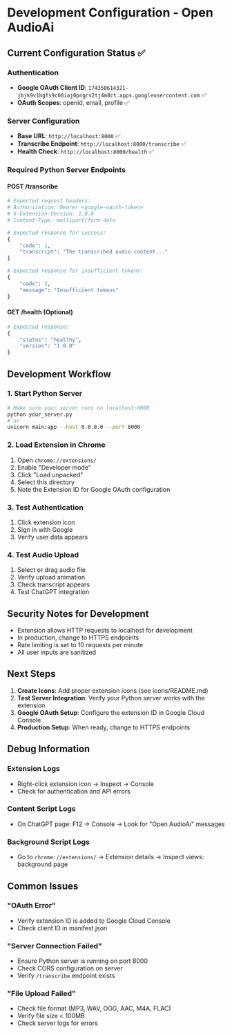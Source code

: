 # Development Configuration - Open AudioAi

## Current Configuration Status ✅

### Authentication
- **Google OAuth Client ID**: `174350614321-jbjk9v1hgfs9c08iaj0pngrv2tj4m8ct.apps.googleusercontent.com` ✅
- **OAuth Scopes**: openid, email, profile ✅

### Server Configuration  
- **Base URL**: `http://localhost:8000` ✅
- **Transcribe Endpoint**: `http://localhost:8000/transcribe` ✅
- **Health Check**: `http://localhost:8000/health` ✅

### Required Python Server Endpoints

#### POST /transcribe
```python
# Expected request headers:
# Authorization: Bearer <google-oauth-token>
# X-Extension-Version: 1.0.0
# Content-Type: multipart/form-data

# Expected response for success:
{
    "code": 1,
    "transcript": "The transcribed audio content..."
}

# Expected response for insufficient tokens:
{
    "code": 2,
    "message": "Insufficient tokens"
}
```

#### GET /health (Optional)
```python
# Expected response:
{
    "status": "healthy",
    "version": "1.0.0"
}
```

## Development Workflow

### 1. Start Python Server
```bash
# Make sure your server runs on localhost:8000
python your_server.py
# or
uvicorn main:app --host 0.0.0.0 --port 8000
```

### 2. Load Extension in Chrome
1. Open `chrome://extensions/`
2. Enable "Developer mode"
3. Click "Load unpacked"
4. Select this directory
5. Note the Extension ID for Google OAuth configuration

### 3. Test Authentication
1. Click extension icon
2. Sign in with Google
3. Verify user data appears

### 4. Test Audio Upload
1. Select or drag audio file
2. Verify upload animation
3. Check transcript appears
4. Test ChatGPT integration

## Security Notes for Development

- Extension allows HTTP requests to localhost for development
- In production, change to HTTPS endpoints
- Rate limiting is set to 10 requests per minute
- All user inputs are sanitized

## Next Steps

1. **Create Icons**: Add proper extension icons (see icons/README.md)
2. **Test Server Integration**: Verify your Python server works with the extension
3. **Google OAuth Setup**: Configure the extension ID in Google Cloud Console
4. **Production Setup**: When ready, change to HTTPS endpoints

## Debug Information

### Extension Logs
- Right-click extension icon → Inspect → Console
- Check for authentication and API errors

### Content Script Logs  
- On ChatGPT page: F12 → Console → Look for "Open AudioAi" messages

### Background Script Logs
- Go to `chrome://extensions/` → Extension details → Inspect views: background page

## Common Issues

### "OAuth Error"
- Verify extension ID is added to Google Cloud Console
- Check client ID in manifest.json

### "Server Connection Failed" 
- Ensure Python server is running on port 8000
- Check CORS configuration on server
- Verify `/transcribe` endpoint exists

### "File Upload Failed"
- Check file format (MP3, WAV, OGG, AAC, M4A, FLAC)
- Verify file size < 100MB
- Check server logs for errors